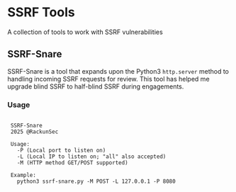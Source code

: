 # SSRF Tools
A collection of tools to work with SSRF vulnerabilities
## SSRF-Snare
SSRF-Snare is a tool that expands upon the Python3 `http.server` method to handling incoming SSRF requests for review. This tool has helped me upgrade blind SSRF to half-blind SSRF during engagements.
### Usage
```

 SSRF-Snare
 2025 @RackunSec
 
 Usage: 
   -P (Local port to listen on)
   -L (Local IP to listen on; "all" also accepted)
   -M (HTTP method GET/POST supported)

 Example:
   python3 ssrf-snare.py -M POST -L 127.0.0.1 -P 8080
 
```
